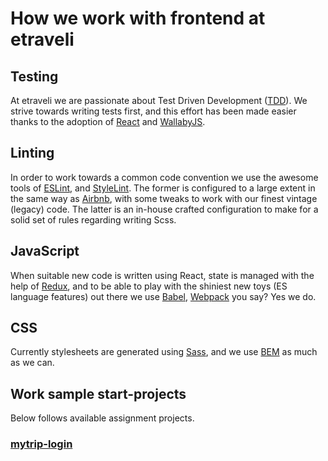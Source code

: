 # How we work with frontend at etraveli

## Testing

At etraveli we are passionate about Test Driven Development ([TDD](https://en.wikipedia.org/wiki/Test-driven_development)).
We strive towards writing tests first, and this effort has been made easier thanks to the adoption of 
[React](https://facebook.github.io/react/) and [WallabyJS](https://wallabyjs.com/).

## Linting

In order to work towards a common code convention we use the awesome tools of [ESLint](http://eslint.org/), and 
[StyleLint](http://stylelint.io/). The former is configured to a large extent in the same way as 
[Airbnb](https://github.com/airbnb/javascript), with some tweaks to work with our finest vintage (legacy) code. The
latter is an in-house crafted configuration to make for a solid set of rules regarding writing Scss.

## JavaScript

When suitable new code is written using React, state is managed with the help of [Redux](http://redux.js.org/), and to
be able to play with the shiniest new toys (ES language features) out there we use [Babel](https://babeljs.io/), 
[Webpack](https://webpack.js.org/) you say? Yes we do.

## CSS

Currently stylesheets are generated using [Sass](http://sass-lang.com/), and we use [BEM](http://getbem.com/) as much
as we can.

## Work sample start-projects

Below follows available assignment projects.

### [mytrip-login](./mytrip-login)

